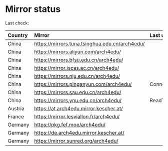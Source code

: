 <script src="./time.js"></script>
# Mirror status
Last check: <script type="text/javascript">localize(1676128745.4605775);</script>

|Country|Mirror|Last update|
|:------|:-----|:----------|
|China|https://mirrors.tuna.tsinghua.edu.cn/arch4edu/|<script type="text/javascript">localize(1676097182);</script>|
|China|https://mirrors.aliyun.com/arch4edu/|<script type="text/javascript">localize(1676054112);</script>|
|China|https://mirrors.bfsu.edu.cn/arch4edu/|<script type="text/javascript">localize(1676097182);</script>|
|China|https://mirror.iscas.ac.cn/arch4edu/|<script type="text/javascript">localize(1676097182);</script>|
|China|https://mirrors.nju.edu.cn/arch4edu/|<script type="text/javascript">localize(1676097182);</script>|
|China|https://mirrors.pinganyun.com/arch4edu/|ConnectionError|
|China|https://mirrors.sau.edu.cn/arch4edu/|<script type="text/javascript">localize(1673850842);</script>|
|China|https://mirrors.ynu.edu.cn/arch4edu/|ReadTimeout|
|Austria|https://at.arch4edu.mirror.kescher.at/|<script type="text/javascript">localize(1676097182);</script>|
|France|https://mirror.lesviallon.fr/arch4edu/|<script type="text/javascript">localize(1676097182);</script>|
|Germany|https://pkg.fef.moe/arch4edu/|<script type="text/javascript">localize(1676097182);</script>|
|Germany|https://de.arch4edu.mirror.kescher.at/|<script type="text/javascript">localize(1676097182);</script>|
|Germany|https://mirror.sunred.org/arch4edu/|<script type="text/javascript">localize(1676097182);</script>|

<script src="./tablefilter/tablefilter.js"></script>
<script src="./table.js"></script>